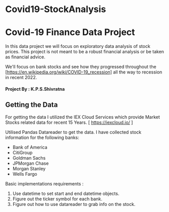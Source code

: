 # Covid19-StockAnalysis
# Covid-19 Finance Data Project 

In this data project we will focus on exploratory data analysis of stock prices. This project is not meant to be a robust financial analysis or be taken as financial advice.

We'll focus on bank stocks and see how they progressed throughout the [https://en.wikipedia.org/wiki/COVID-19_recession] all the way to recession in recent 2022.

#### Project By : K.P.S.Shivratna

## Getting the Data

For getting the data I utilized the IEX Cloud Services which provide Market Stocks related data for recent 15 Years. [ https://iexcloud.io/ ]

Utilised Pandas Datareader to get the data. I have collected stock information for the following banks:
* Bank of America
* CitiGroup
* Goldman Sachs
* JPMorgan Chase
* Morgan Stanley
* Wells Fargo

Basic implementations requirements :
1. Use datetime to set start and end datetime objects.
2. Figure out the ticker symbol for each bank.
2. Figure out how to use datareader to grab info on the stock.
